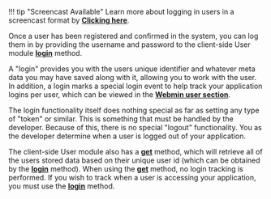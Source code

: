 !!! tip "Screencast Available"
    Learn more about logging in users in a screencast format by __[Clicking here](/screencasts/#creating-users)__.

Once a user has been registered and confirmed in the system, you can log them in by providing the username and password to the client-side User module __[login](/client/modules/users/api/#login)__ method.

A "login" provides you with the users unique identifier and whatever meta data you may have saved along with it, allowing you to work with the user. In addition, a login marks a special login event to help track your application logins per user, which can be viewed in the __[Webmin user section](/server/webmin/setup/)__.

The login functionality itself does nothing special as far as setting any type of "token" or similar. This is something that must be handled by the developer. Because of this, there is no special "logout" functionality. You as the developer determine when a user is logged out of your application.

The client-side User module also has a __[get](/client/modules/users/api/#get)__ method, which will retrieve all of the users stored data based on their unique user id (which can be obtained by the __[login](/client/modules/users/api/#login)__ method). When using the __[get](/client/modules/users/api/#get)__ method, no login tracking is performed. If you wish to track when a user is accessing your application, you must use the __[login](/client/modules/users/api/#login)__ method.